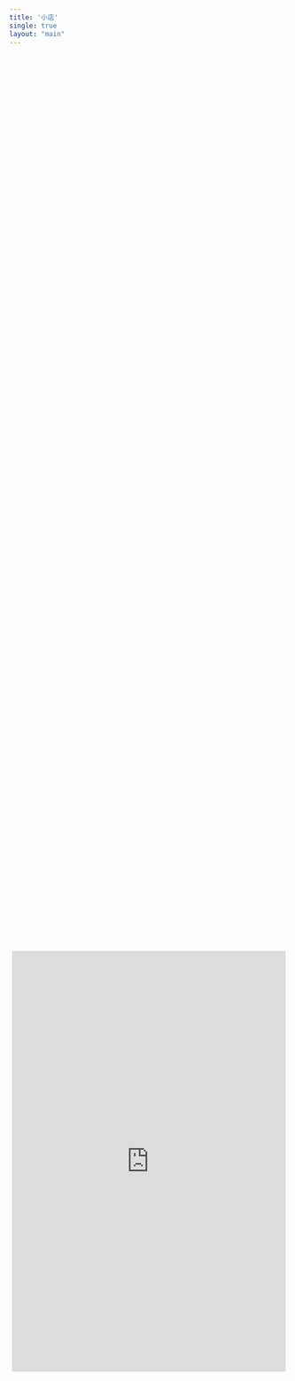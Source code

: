 ```yaml
---
title: '小店'
single: true
layout: "main"
---
```


<div style="display: flex; justify-content: center; align-items: center; height: 100vh;">
  <iframe 
    src="https://172.lot-ml.com/ProductEn/Index/6babd1bdd232e810" 
    width="98%" 
    height="760px" 
    style="border: none; max-width: 1200px;"
  ></iframe>
</div>
